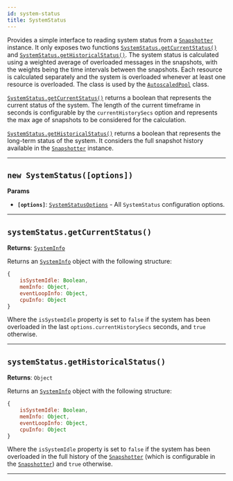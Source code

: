 ```yaml
---
id: system-status
title: SystemStatus
---
```


<a name="systemstatus"></a>

Provides a simple interface to reading system status from a [`Snapshotter`](/docs/api/snapshotter) instance. It only exposes two functions
[`SystemStatus.getCurrentStatus()`](/docs/api/system-status#getcurrentstatus) and
[`SystemStatus.getHistoricalStatus()`](/docs/api/system-status#gethistoricalstatus). The system status is calculated using a weighted average of
overloaded messages in the snapshots, with the weights being the time intervals between the snapshots. Each resource is calculated separately and the
system is overloaded whenever at least one resource is overloaded. The class is used by the [`AutoscaledPool`](/docs/api/autoscaled-pool) class.

[`SystemStatus.getCurrentStatus()`](/docs/api/system-status#getcurrentstatus) returns a boolean that represents the current status of the system. The
length of the current timeframe in seconds is configurable by the `currentHistorySecs` option and represents the max age of snapshots to be considered
for the calculation.

[`SystemStatus.getHistoricalStatus()`](/docs/api/system-status#gethistoricalstatus) returns a boolean that represents the long-term status of the
system. It considers the full snapshot history available in the [`Snapshotter`](/docs/api/snapshotter) instance.

---

<a name="systemstatus"></a>

## `new SystemStatus([options])`

**Params**

-   **`[options]`**: [`SystemStatusOptions`](/docs/typedefs/system-status-options) - All `SystemStatus` configuration options.

---

<a name="getcurrentstatus"></a>

## `systemStatus.getCurrentStatus()`

**Returns**: [`SystemInfo`](/docs/typedefs/system-info)

Returns an [`SystemInfo`](/docs/typedefs/system-info) object with the following structure:

```javascript
{
    isSystemIdle: Boolean,
    memInfo: Object,
    eventLoopInfo: Object,
    cpuInfo: Object
}
```

Where the `isSystemIdle` property is set to `false` if the system has been overloaded in the last `options.currentHistorySecs` seconds, and `true`
otherwise.

---

<a name="gethistoricalstatus"></a>

## `systemStatus.getHistoricalStatus()`

**Returns**: `Object`

Returns an [`SystemInfo`](/docs/typedefs/system-info) object with the following structure:

```javascript
{
    isSystemIdle: Boolean,
    memInfo: Object,
    eventLoopInfo: Object,
    cpuInfo: Object
}
```

Where the `isSystemIdle` property is set to `false` if the system has been overloaded in the full history of the
[`Snapshotter`](/docs/api/snapshotter) (which is configurable in the [`Snapshotter`](/docs/api/snapshotter)) and `true` otherwise.

---
